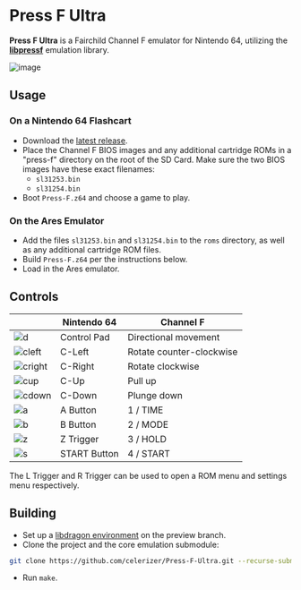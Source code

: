 # Press F Ultra

**Press F Ultra** is a Fairchild Channel F emulator for Nintendo 64, utilizing the **[libpressf](https://github.com/celerizer/libpressf)** emulation library.

![image](https://github.com/user-attachments/assets/f603b826-cc3f-4dd7-a268-b6f9dcd2ed86)

## Usage

### On a Nintendo 64 Flashcart

- Download the [latest release](https://github.com/celerizer/Press-F-Ultra/releases/).
- Place the Channel F BIOS images and any additional cartridge ROMs in a "press-f" directory on the root of the SD Card. Make sure the two BIOS images have these exact filenames:
  - `sl31253.bin`
  - `sl31254.bin` 
- Boot `Press-F.z64` and choose a game to play.

### On the Ares Emulator

- Add the files `sl31253.bin` and `sl31254.bin` to the `roms` directory, as well as any additional cartridge ROM files.
- Build `Press-F.z64` per the instructions below.
- Load in the Ares emulator.

## Controls

| | Nintendo 64 | Channel F |
|-|-|-|
| ![d](https://github.com/celerizer/Press-F-Ultra/assets/33245078/ce131dfb-45ac-42d0-8182-c9a89062795d) | Control Pad | Directional movement |
| ![cleft](https://github.com/celerizer/Press-F-Ultra/assets/33245078/ece48821-183b-439c-b8ee-479369a0b392) | C-Left | Rotate counter-clockwise |
| ![cright](https://github.com/celerizer/Press-F-Ultra/assets/33245078/13b81712-a6c8-4191-8f10-e62809a6f6bb) | C-Right | Rotate clockwise |
| ![cup](https://github.com/celerizer/Press-F-Ultra/assets/33245078/0a519cf0-652b-4133-9283-0a6abb6b623a) | C-Up | Pull up |
| ![cdown](https://github.com/celerizer/Press-F-Ultra/assets/33245078/a72d495b-f850-448b-9985-7a1687e2b4cc) | C-Down | Plunge down |
| ![a](https://github.com/celerizer/Press-F-Ultra/assets/33245078/f634cf7e-4705-42b0-a607-14b9e057ea8a) | A Button | 1 / TIME |
| ![b](https://github.com/celerizer/Press-F-Ultra/assets/33245078/4a1dcb97-483d-47db-9ac5-12171940dcd4) | B Button | 2 / MODE |
| ![z](https://github.com/celerizer/Press-F-Ultra/assets/33245078/8ac5415c-8cfd-4d43-9dd3-0c278163eafc) | Z Trigger | 3 / HOLD |
| ![s](https://github.com/celerizer/Press-F-Ultra/assets/33245078/bf7ad340-bcd0-44b0-a4a9-c0557e24e44b) | START Button | 4 / START |

The L Trigger and R Trigger can be used to open a ROM menu and settings menu respectively.

## Building

- Set up a [libdragon environment](https://github.com/DragonMinded/libdragon/wiki/Installing-libdragon) on the preview branch.
- Clone the project and the core emulation submodule:
```sh
git clone https://github.com/celerizer/Press-F-Ultra.git --recurse-submodules
```
- Run `make`.
